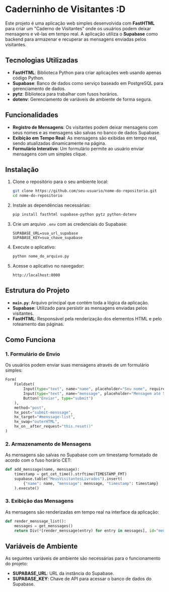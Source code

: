 # Caderninho de Visitantes :D

Este projeto é uma aplicação web simples desenvolvida com **FastHTML** para criar um "Caderno de Visitantes" onde os usuários podem deixar mensagens e vê-las em tempo real. A aplicação utiliza o **Supabase** como backend para armazenar e recuperar as mensagens enviadas pelos visitantes.

## Tecnologias Utilizadas

- **FastHTML**: Biblioteca Python para criar aplicações web usando apenas código Python.
- **Supabase**: Banco de dados como serviço baseado em PostgreSQL para gerenciamento de dados.
- **pytz**: Biblioteca para trabalhar com fusos horários.
- **dotenv**: Gerenciamento de variáveis de ambiente de forma segura.

## Funcionalidades

- **Registro de Mensagens**: Os visitantes podem deixar mensagens com seus nomes e as mensagens são salvas no banco de dados Supabase.
- **Exibição em Tempo Real**: As mensagens são exibidas em tempo real, sendo atualizadas dinamicamente na página.
- **Formulário Interativo**: Um formulário permite ao usuário enviar mensagens com um simples clique.

## Instalação

1. Clone o repositório para o seu ambiente local:

    ```bash
    git clone https://github.com/seu-usuario/nome-do-repositorio.git
    cd nome-do-repositorio
    ```

2. Instale as dependências necessárias:

    ```bash
    pip install fasthtml supabase-python pytz python-dotenv
    ```

3. Crie um arquivo `.env` com as credenciais do Supabase:

    ```
    SUPABASE_URL=sua_url_supabase
    SUPABASE_KEY=sua_chave_supabase
    ```

4. Execute o aplicativo:

    ```bash
    python nome_do_arquivo.py
    ```

5. Acesse o aplicativo no navegador:

    ```
    http://localhost:8000
    ```

## Estrutura do Projeto

- **`main.py`**: Arquivo principal que contém toda a lógica da aplicação.
- **Supabase**: Utilizado para persistir as mensagens enviadas pelos visitantes.
- **FastHTML**: Responsável pela renderização dos elementos HTML e pelo roteamento das páginas.

## Como Funciona

### 1. **Formulário de Envio**

Os usuários podem enviar suas mensagens através de um formulário simples:

```python
Form(
    Fieldset(
        Input(type="text", name="name", placeholder="Seu nome", required="True", maxlength=15),
        Input(type="text", name="menssage", placeholder="Mensagem até 50 letras", required="True", maxlength=50),
        Button("Enviar", type="submit")
    ),
    method="post",
    hx_post="submit-menssage",
    hx_target="#menssage-list",
    hx_swap="outerHTML",
    hx_on__after_request="this.reset()"
)
```

### 2. **Armazenamento de Mensagens**

As mensagens são salvas no Supabase com um timestamp formatado de acordo com o fuso horário CET:

```python
def add_menssage(name, menssage):
    timestamp = get_cet_time().strftime(TIMESTAMP_FMT)
    supabase.table("MeusVisitantesLivrados").insert(
        {"name": name, "menssage": menssage, "timestamp": timestamp}
    ).execute()
```

### 3. **Exibição das Mensagens**

As mensagens são renderizadas em tempo real na interface da aplicação:

```python
def render_menssage_list():
    messages = get_menssages()
    return Div(*[render_menssage(entry) for entry in messages], id="menssage-list")
```

## Variáveis de Ambiente

As seguintes variáveis de ambiente são necessárias para o funcionamento do projeto:

- **SUPABASE_URL**: URL da instância do Supabase.
- **SUPABASE_KEY**: Chave de API para acessar o banco de dados do Supabase.
